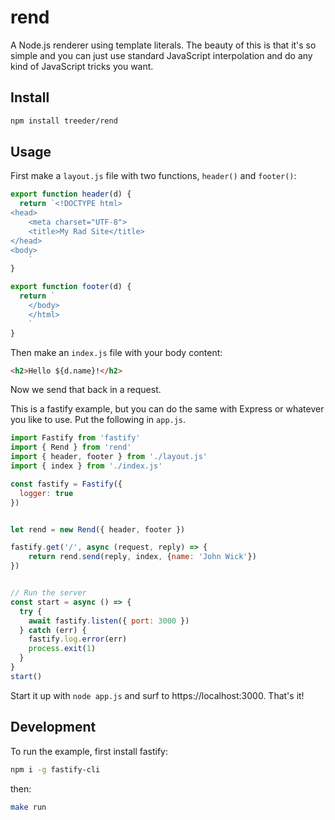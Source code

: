 # rend

A Node.js renderer using template literals. The beauty of this is that it's so simple and you can just use standard JavaScript interpolation
and do any kind of JavaScript tricks you want.

## Install

```sh
npm install treeder/rend
```

## Usage

First make a `layout.js` file with two functions, `header()` and `footer()`:

```js
export function header(d) {
  return `<!DOCTYPE html>
<head>
    <meta charset="UTF-8">
    <title>My Rad Site</title>
</head>
<body>
    `
}

export function footer(d) {
  return `
    </body>
    </html>
    `
}
```

Then make an `index.js` file with your body content:

```html
<h2>Hello ${d.name}!</h2>
```

Now we send that back in a request.

This is a fastify example, but you can do the same with Express or whatever you like to use. Put the following in `app.js`.

```js
import Fastify from 'fastify'
import { Rend } from 'rend'
import { header, footer } from './layout.js'
import { index } from './index.js'

const fastify = Fastify({
  logger: true
})


let rend = new Rend({ header, footer })

fastify.get('/', async (request, reply) => {
    return rend.send(reply, index, {name: 'John Wick'})
})


// Run the server
const start = async () => {
  try {
    await fastify.listen({ port: 3000 })
  } catch (err) {
    fastify.log.error(err)
    process.exit(1)
  }
}
start()
```

Start it up with `node app.js` and surf to https://localhost:3000. That's it!


## Development

To run the example, first install fastify:

```sh
npm i -g fastify-cli
```

then:

```sh
make run
```
